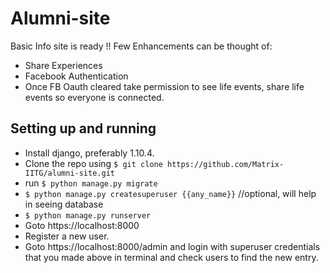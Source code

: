 # Alumni-site
Basic Info site is ready !!
Few Enhancements can be thought of:
- Share Experiences
- Facebook Authentication
- Once FB Oauth cleared take permission to see life events, share life events so everyone is connected.
## Setting up and running
- Install django, preferably 1.10.4.
- Clone the repo using `$ git clone https://github.com/Matrix-IITG/alumni-site.git`
- run `$ python manage.py migrate`
- `$ python manage.py createsuperuser {{any_name}}` //optional, will help in seeing database
- `$ python manage.py runserver`
- Goto https://localhost:8000
- Register a new user.
- Goto https://localhost:8000/admin and login with superuser credentials that you made above in terminal and check users to find the new entry.
